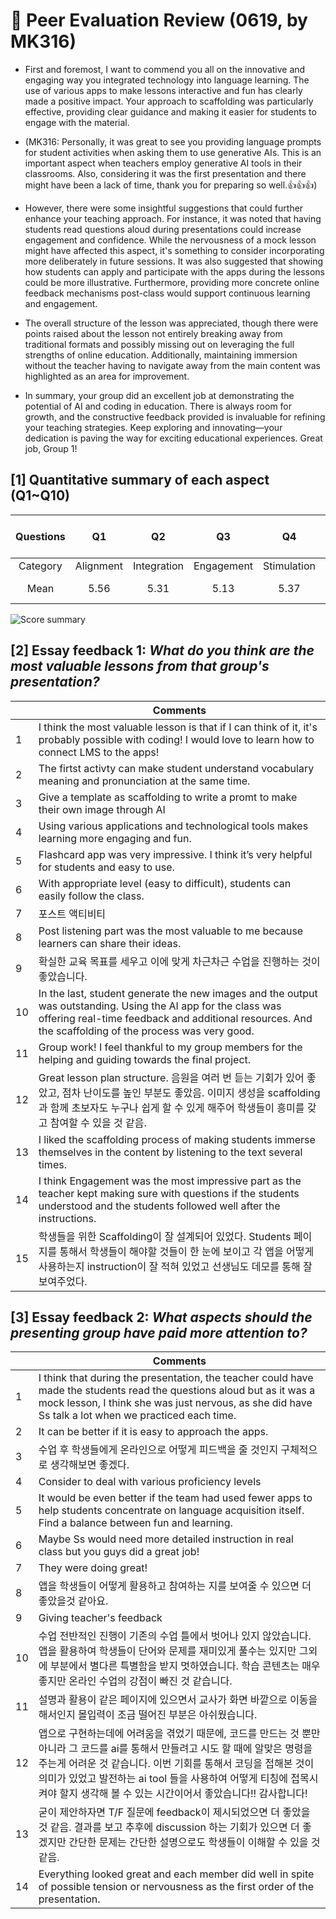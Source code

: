 # 💙 Peer Evaluation Review (0619, by MK316)

+ First and foremost, I want to commend you all on the innovative and engaging way you integrated technology into language learning. The use of various apps to make lessons interactive and fun has clearly made a positive impact. Your approach to scaffolding was particularly effective, providing clear guidance and making it easier for students to engage with the material.

+ (MK316: Personally, it was great to see you providing language prompts for student activities when asking them to use generative AIs. This is an important aspect when teachers employ generative AI tools in their classrooms. Also, considering it was the first presentation and there might have been a lack of time, thank you for preparing so well.👍👍👍)

+ However, there were some insightful suggestions that could further enhance your teaching approach. For instance, it was noted that having students read questions aloud during presentations could increase engagement and confidence. While the nervousness of a mock lesson might have affected this aspect, it's something to consider incorporating more deliberately in future sessions. It was also suggested that showing how students can apply and participate with the apps during the lessons could be more illustrative. Furthermore, providing more concrete online feedback mechanisms post-class would support continuous learning and engagement.

+ The overall structure of the lesson was appreciated, though there were points raised about the lesson not entirely breaking away from traditional formats and possibly missing out on leveraging the full strengths of online education. Additionally, maintaining immersion without the teacher having to navigate away from the main content was highlighted as an area for improvement.

+ In summary, your group did an excellent job at demonstrating the potential of AI and coding in education. There is always room for growth, and the constructive feedback provided is invaluable for refining your teaching strategies. Keep exploring and innovating—your dedication is paving the way for exciting educational experiences. Great job, Group 1!

## [1] Quantitative summary of each aspect (Q1~Q10)

|Questions|Q1|Q2|Q3|Q4|Q5|Q6|Q7|Q8|Q9|Q10|Total mean (SD)|
|:--:|:--:|:--:|:--:|:--:|:--:|:--:|:--:|:--:|:--:|:--:|:--:|
|Category|Alignment|Integration|Engagement|Stimulation|Support|Accessibility|Integration|Autonomy|Adaptability|Presenation||
|Mean|5.56|5.31|5.13|5.37|5.38|5.19|5.31|5.0|5.19|5.31|**5.3** (0.63)|

![Score summary](https://github.com/MK316/Spring2024/blob/main/DLTESOL/data/G1-score.png)

## [2] Essay feedback 1: _What do you think are the most valuable lessons from that group's presentation?_

||Comments|
|--|--|
|1|I think the most valuable lesson is that if I can think of it, it's probably possible with coding! I would love to learn how to connect LMS to the apps!|
|2|The firtst activty can make student understand vocabulary meaning and pronunciation at the same time.|
|3|Give a template as scaffolding to write a promt to make their own image through AI|
|4|Using various applications and technological tools makes learning more engaging and fun.|
|5|Flashcard app was very impressive. I think it’s very helpful for students and easy to use.|
|6|With appropriate level (easy to difficult), students can easily follow the class.|
|7|포스트 액티비티|
|8|Post listening part was the most valuable to me because learners can share their ideas.|
|9|확실한 교육 목표를 세우고 이에 맞게 차근차근 수업을 진행하는 것이 좋았습니다.|
|10|In the last, student generate the new images and the output was outstanding. Using the AI app for the class was offering real-time feedback and additional resources. And the scaffolding of the process was very good.|
|11|Group work! I feel thankful to my group members for the helping and guiding towards the final project.|
|12|Great lesson plan structure. 음원을 여러 번 듣는 기회가 있어 좋았고, 점차 난이도를 높인 부분도 좋았음. 이미지 생성을 scaffolding 과 함께 초보자도 누구나 쉽게 할 수 있게 해주어 학생들이 흥미를 갖고 참여할 수 있을 것 같음.|
|13|I liked the scaffolding process of making students immerse themselves in the content by listening to the text several times.|
|14|I think Engagement was the most impressive part as the teacher kept making sure with questions if the students understood and the students followed well after the instructions.|
|15|학생들을 위한 Scaffolding이 잘 설계되어 있었다. Students 페이지를 통해서 학생들이 해야할 것들이 한 눈에 보이고 각 앱을 어떻게 사용하는지 instruction이 잘 적혀 있었고 선생님도 데모를 통해 잘 보여주었다.|

## [3] Essay feedback 2: _What aspects should the presenting group have paid more attention to?_

||Comments|
|--|--|
|1|I think that during the presentation, the teacher could have made the students read the questions aloud but as it was a mock lesson, I think she was just nervous, as she did have Ss talk a lot when we practiced each time.|
|2|It can be better if it is easy to approach the apps.|
|3|수업 후 학생들에게 온라인으로 어떻게 피드백을 줄 것인지 구체적으로 생각해보면 좋겠다.|
|4|Consider to deal with various proficiency levels|
|5|It would be even better if the team had used fewer apps to help students concentrate on language acquisition itself. Find a balance between fun and learning.|
|6|Maybe Ss would need more detailed instruction in real class but you guys did a great job!|
|7|They were doing great!|
|8|앱을 학생들이 어떻게 활용하고 참여하는 지를 보여줄 수 있으면 더 좋았을것 같아요.|
|9|Giving teacher's feedback|
|10|수업 전반적인 진행이 기존의 수업 틀에서 벗어나 있지 않았습니다. 앱을 활용하여 학생들이 단어와 문제를 재미있게 풀수는 있지만 그외에 부분에서 별다른 특별함을 받지 멋하였습니다. 학습 콘텐츠는 매우 좋지만 온라인 수업의 강점이 빠진 것 같습니다.|
|11|설명과 활용이 같은 페이지에 있으면서 교사가 화면 바깥으로 이동을 해서인지 몰입력이 조금 떨어진 부분은 아쉬웠습니다.|
|12|앱으로 구현하는데에 어려움을 겪었기 때문에, 코드를 만드는 것 뿐만 아니라 그 코드를 ai를 통해서 만들려고 시도 할 때에 알맞은 명령을 주는게 어려운 것 같습니다. 이번 기회를 통해서 코딩을 접해본 것이 의미가 있었고 발전하는 ai tool 들을 사용하여 어떻게 티칭에 접목시켜야 할지 생각해 볼 수 있는 시간이어서 좋았습니다!! 감사합니다!|
|13|굳이 제안하자면 T/F 질문에 feedback이 제시되었으면 더 좋았을 것 같음. 결과를 보고 추후에 discussion 하는 기회가 있으면 더 좋겠지만 간단한 문제는 간단한 설명으로도 학생들이 이해할 수 있을 것 같음.|
|14|Everything looked great and each member did well in spite of possible tension or nervousness as the first order of the presentation.|


